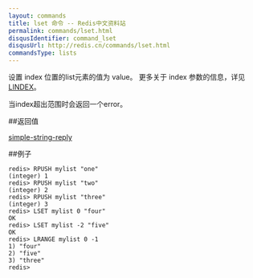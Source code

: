 ```yaml
---
layout: commands
title: lset 命令 -- Redis中文资料站
permalink: commands/lset.html
disqusIdentifier: command_lset
disqusUrl: http://redis.cn/commands/lset.html
commandsType: lists
---
```


设置 index 位置的list元素的值为 value。 更多关于 index 参数的信息，详见 [LINDEX](/commands/lindex.html)。

当index超出范围时会返回一个error。

##返回值

[simple-string-reply](/topics/protocol.html#simple-string-reply)

##例子

	redis> RPUSH mylist "one"
	(integer) 1
	redis> RPUSH mylist "two"
	(integer) 2
	redis> RPUSH mylist "three"
	(integer) 3
	redis> LSET mylist 0 "four"
	OK
	redis> LSET mylist -2 "five"
	OK
	redis> LRANGE mylist 0 -1
	1) "four"
	2) "five"
	3) "three"
	redis> 